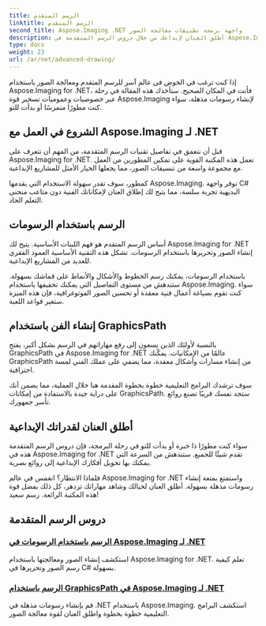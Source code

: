 ```yaml
---
title: الرسم المتقدم
linktitle: الرسم المتقدم
second_title: Aspose.Imaging .NET واجهة برمجة تطبيقات معالجة الصور
description: أطلق العنان لإبداعك من خلال دروس الرسم المتقدمة في Aspose.Imaging for .NET. تعلم كيفية إنشاء الصور وتحريرها بسهولة باستخدام لغة C#.
type: docs
weight: 23
url: /ar/net/advanced-drawing/
---
```


إذا كنت ترغب في الخوض في عالم آسر للرسم المتقدم ومعالجة الصور باستخدام Aspose.Imaging for .NET، فأنت في المكان الصحيح. ستأخذك هذه المقالة في رحلة عبر خصوصيات وعموميات تسخير قوة Aspose.Imaging لإنشاء رسومات مذهلة، سواء كنت مطورًا متمرسًا أو بدأت للتو.

## الشروع في العمل مع Aspose.Imaging لـ .NET

قبل أن نتعمق في تفاصيل تقنيات الرسم المتقدمة، من المهم أن تتعرف على Aspose.Imaging for .NET. تعمل هذه المكتبة القوية على تمكين المطورين من العمل مع مجموعة واسعة من تنسيقات الصور، مما يجعلها الخيار الأمثل للمشاريع الإبداعية.

كمطور، سوف تقدر سهولة الاستخدام التي يقدمها Aspose.Imaging. توفر واجهة C# البديهية تجربة سلسة، مما يتيح لك إطلاق العنان لإمكاناتك الفنية دون متاعب منحنى التعلم الحاد.

## الرسم باستخدام الرسومات

أساس الرسم المتقدم هو فهم اللبنات الأساسية. يتيح لك Aspose.Imaging for .NET إنشاء الصور وتحريرها باستخدام الرسومات. تشكل هذه التقنية الأساسية العمود الفقري للعديد من المشاريع الإبداعية. 

باستخدام الرسومات، يمكنك رسم الخطوط والأشكال والأنماط على قماشك بسهولة. ستندهش من مستوى التفاصيل التي يمكنك تحقيقها باستخدام Aspose.Imaging. سواء كنت تقوم بصياغة أعمال فنية معقدة أو تحسين الصور الفوتوغرافية، فإن هذه الميزة ستغير قواعد اللعبة.

## إنشاء الفن باستخدام GraphicsPath

بالنسبة لأولئك الذين يسعون إلى رفع مهاراتهم في الرسم بشكل أكبر، يفتح GraphicsPath في Aspose.Imaging for .NET عالمًا من الإمكانيات. يمكّنك GraphicsPath من إنشاء مسارات وأشكال معقدة، مما يضفي على عملك الفني لمسة احترافية.

سوف ترشدك البرامج التعليمية خطوة بخطوة المقدمة هنا خلال العملية، مما يضمن أنك على دراية جيدة بالاستفادة من إمكانات GraphicsPath. ستجد نفسك قريبًا تصنع روائع تأسر جمهورك.

## أطلق العنان لقدراتك الإبداعية

سواء كنت مطورًا ذا خبرة أو بدأت للتو في رحلة البرمجة، فإن دروس الرسم المتقدمة هذه في Aspose.Imaging for .NET تقدم شيئًا للجميع. ستندهش من السرعة التي يمكنك بها تحويل أفكارك الإبداعية إلى روائع بصرية.

فلماذا الانتظار؟ انغمس في عالم Aspose.Imaging for .NET واستمتع بمتعة إنشاء رسومات مذهلة بسهولة. أطلق العنان لخيالك وشاهد مهاراتك تزدهر، كل ذلك بفضل قوة هذه المكتبة الرائعة. رسم سعيد!
## دروس الرسم المتقدمة
### [الرسم باستخدام الرسومات في Aspose.Imaging لـ .NET](./draw-using-graphics/)
استكشف إنشاء الصور ومعالجتها باستخدام Aspose.Imaging for .NET. تعلم كيفية رسم الصور وتحريرها في C# بسهولة.
### [الرسم باستخدام GraphicsPath في Aspose.Imaging لـ .NET](./draw-using-graphicspath/)
قم بإنشاء رسومات مذهلة في .NET باستخدام Aspose.Imaging. استكشف البرامج التعليمية خطوة بخطوة واطلق العنان لقوة معالجة الصور.